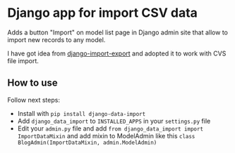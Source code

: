 Django app for import CSV data
===

Adds a button "Import" on model list page in Django admin site that allow to import new records to any model.

I have got idea from [django-import-export](https://github.com/django-import-export/django-import-export) and adopted it to work with CVS file import.


How to use
---

Follow next steps:
 * Install with `pip install django-data-import`
 * Add `django_data_import` to `INSTALLED_APPS` in your `settings.py` file
 * Edit your `admin.py` file and add `from django_data_import import ImportDataMixin` and add mixin to ModelAdmin like this `class BlogAdmin(ImportDataMixin, admin.ModelAdmin)`

